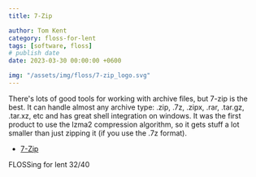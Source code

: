 ```yaml
---
title: 7-Zip

author: Tom Kent
category: floss-for-lent
tags: [software, floss]
# publish date
date: 2023-03-30 00:00:00 +0600

img: "/assets/img/floss/7-zip_logo.svg"
---
```


There's lots of good tools for working with archive files, but 7-zip is the best. It can handle almost any archive type:
.zip, .7z, .zipx, .rar, .tar.gz, .tar.xz, etc and has great shell integration on windows. It was the first product to 
use the lzma2 compression algorithm, so it gets stuff a lot smaller than just zipping it (if you use the .7z format). 

*   [7-Zip](https://www.7-zip.org/)

FLOSSing for lent 32/40